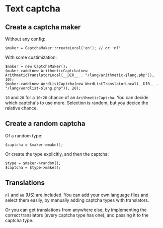 Text captcha
====

Create a captcha maker
----

Without any config:

	$maker = CaptchaMaker::createLocal('en'); // or 'nl'

With some custimization:

	$maker = new CaptchaMaker();
	$maker->add(new ArithmeticCaptcha(new ArithmeticTranslatorLocal(__DIR__ . "/lang/arithmetic-$lang.php")), 10);
	$maker->add(new WordListCaptcha(new WordListTranslatorLocal(__DIR__ . "/lang/wordlist-$lang.php")), 20);

`10` and `20` for a `10:20` chance of an `ArithmeticCaptcha`. You can decide which captcha's to use more. Selection is random, but
you decice the relative chance.

Create a random captcha
----

Of a random type:

	$captcha = $maker->make();

Or create the type explicitly, and then the captcha:

	$type = $maker->random();
	$captcha = $type->make();

Translations
----

`nl` and `en` (US) are included. You can add your own language files and select them easily, by manually adding captcha types
with translators.

Or you can get translations from anywhere else, by implementing the correct translators (every captcha type has one), and passing
it to the captcha type.
